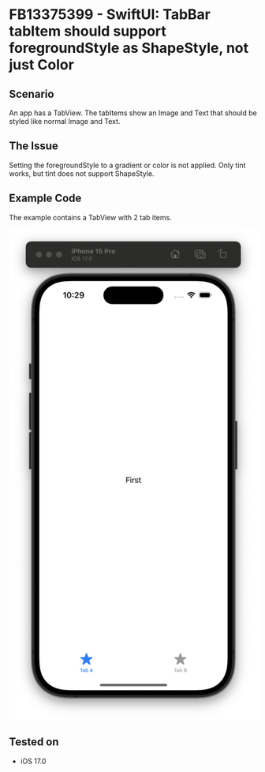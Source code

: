 #  FB13375399 - SwiftUI: TabBar tabItem should support foregroundStyle as ShapeStyle, not just Color

## Scenario

An app has a TabView. The tabItems show an Image and Text that should be styled like normal Image and Text.


## The Issue

Setting the foregroundStyle to a gradient or color is not applied. Only tint works, but tint does not support ShapeStyle.


## Example Code

The example contains a TabView with 2 tab items. 

![screenshot](./screenshot.png)


## Tested on 

- iOS 17.0
